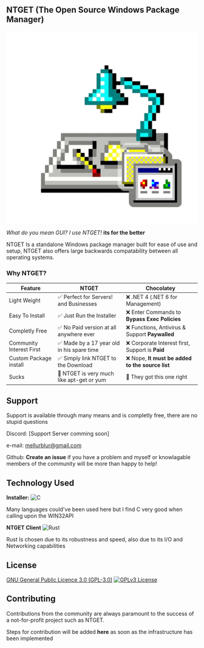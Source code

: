 ## NTGET (The Open Source Windows Package Manager)

![NTGET Logo](https://github.com/Mellurboo/NTGET/blob/0dc24e4c5b855c88420d301721616d380f7576e3/res/NTGET%20Logo.png?raw=true)

*What do you mean GUI? I use NTGET!*
**its for the better**

NTGET Is a standalone Windows package manager built for ease of use and setup,
NTGET also offers large backwards compatability between all operating systems.

### Why NTGET?

| Feature                   | NTGET                     | Chocolatey   |
| --------                  | -------                   | -----------  |
| Light Weight              | ✅ Perfect for Servers! and Businesses   |❌ .NET 4 (.NET 6 for Management)
| Easy To Install           | ✅ Just Run the Installer                     |❌ Enter Commands to **Bypass Exec Policies**
| Completly Free                     | ✅ No Paid version at all anywhere ever                     | ❌ Functions, Antivirus & Support **Paywalled**
Community Interest First | ✅ Made by a 17 year old in his spare time | ❌ Corporate Interest first, Support is **Paid**
Custom Package install | ✅ Simply link NTGET to the Download | ❌ Nope, **It must be added to the source list**
Sucks | 🐧 NTGET is very much like apt-get or yum | 🤷 They got this one right

## Support
Support is available through many means and is completly free, there are no stupid questions

Discord: [Support Server comming soon]

e-mail: mellurblur@gmail.com

Github: **Create an issue** if you have a problem and myself or knowlagable members of the community will be more than happy to help!


## Technology Used
**Installer:**
![C](https://img.shields.io/badge/c-%2300599C.svg?style=for-the-badge&logo=c&logoColor=white)

Many languages could've been used here but I find C very good when calling upon the WIN32API

**NTGET Client**
![Rust](https://img.shields.io/badge/rust-%23000000.svg?style=for-the-badge&logo=rust&logoColor=white)

Rust Is chosen due to its robustness and speed, also due to its I/O and Networking capabilities


## License 

[GNU General Public Licence 3.0 (GPL-3.0)](https://choosealicense.com/licenses/gpl-3.0/) 
[![GPLv3 License](https://img.shields.io/badge/License-GPL%20v3-yellow.svg)](https://opensource.org/licenses/)


## Contributing

Contributions from the community are always paramount to the success of a not-for-profit project such as NTGET.

Steps for contribution will be added **here** as soon as the infrastructure has been implemented



